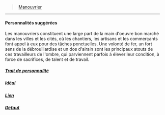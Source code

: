 ﻿> [Manouvrier](hd_background_manouvrier.md)

---

#### Personnalités suggérées

Les manouvriers constituent une large part de la main d'oeuvre bon marché dans les villes et les cités, où les chantiers, les artisans et les commerçants font appel à eux pour des tâches ponctuelles. Une volonté de fer, un fort sens de la débrouillardise et un dos d'airain sont les principaux atouts de ces travailleurs de l'ombre, qui parviennent parfois à élever leur condition, à force de sacrifices, de talent et de travail.



##### [Trait de personnalité](hd_background_manouvrier_trait_de_personnalite.md)



##### [Idéal](hd_background_manouvrier_ideal.md)



##### [Lien](hd_background_manouvrier_lien.md)



##### [Défaut](hd_background_manouvrier_defaut.md)

